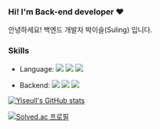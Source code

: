 ### Hi! I'm Back-end developer ❤️

안녕하세요! 백엔드 개발자 박이슬(Suling) 입니다.

### Skills

+ Language: <img src="https://img.shields.io/badge/JAVA-007396?style=flat&logo=java&logoColor=white"/> <img src="https://img.shields.io/badge/Python-3776AB?style=flat&logo=python&logoColor=white"/> <img src="https://img.shields.io/badge/C++-00599C?style=flat&logo=c++&logoColor=white"/> 

+ Backend: <img src="https://img.shields.io/badge/Spring-6DB33F?style=flat&logo=spring&logoColor=white"/> <img src="https://img.shields.io/badge/Spring Boot-6DB33F?style=flat&logo=springboot&logoColor=white"/> <img src="https://img.shields.io/badge/MySQL-4479A1?style=flat&logo=mysql&logoColor=white"/>

[![Yiseull's GitHub stats](https://github-readme-stats.vercel.app/api?username=Yiseull&theme=default)](https://github.com/Yiseull/github-readme-stats)


[![Solved.ac
프로필](http://mazassumnida.wtf/api/mini/generate_badge?boj=omjl5123)](https://solved.ac/omjl5123)

